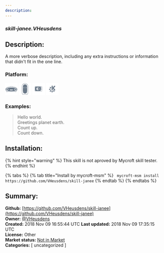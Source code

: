```yaml
---
description: 
---
```


### _skill-janee.VHeusdens_  
## Description:  
A more verbose description, including any extra instructions or
information that didn't fit in the one line.  
  
  
### Platform:  
 ![Mark I](../.gitbook/assets/mark-1-icon.png)  ![Mark II](../.gitbook/assets/mark-2-icon.png)  ![Picroft](../.gitbook/assets/picroft-icon.png)  ![plasmoid](../.gitbook/assets/kde.png)   
### Examples:  
> Hello world.  
> Greetings planet earth.  
> Count up.  
> Count down.  
  
## Installation:  
{% hint style="warning" %}
This skill is not aproved by Mycroft skill tester.
{% endhint %}
    
{% tabs %}
{% tab title="Install by mycroft-msm" %}
``` mycroft-msm install https://github.com/VHeusdens/skill-janee```
{% endtab %}
  {% endtabs %}
    
## Summary:  
**Github:** [https://github.com/VHeusdens/skill-janee](https://github.com/VHeusdens/skill-janee)  
**Owner:** [@VHeusdens](https://github.com/VHeusdens)  
**Created:** 2018 Nov 09 16:55:44 UTC  **Last updated:** 2018 Nov 09 17:35:15 UTC  
**License:** Other  
**Market status:** [Not in Market](https://market.mycroft.ai/skill/)  
**Categories:** [ uncategorized ]   
